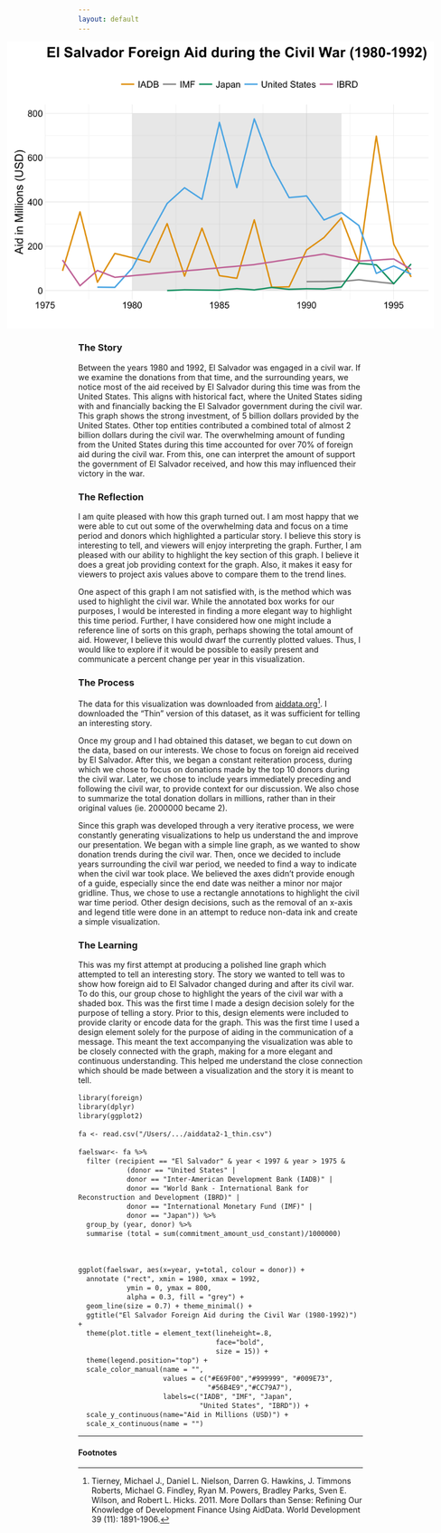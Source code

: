 ```yaml
---
layout: default
---
```


<img src="/images/FA_El_Salvador.png" alt="image" style = "max-width: 150%; margin-left: -25%" align = "center">

### The Story
Between the years 1980 and 1992, El Salvador was engaged in a civil war. If we examine the donations from that time, and the surrounding years, we notice most of the aid received by El Salvador during this time was from the United States. This aligns with historical fact, where the United States siding with and financially backing the El Salvador government during the civil war. This graph shows the strong investment, of 5 billion dollars provided by the United States. Other top entities contributed a combined total of almost 2 billion dollars during the civil war. The overwhelming amount of funding from the United States during this time accounted for over 70% of foreign aid during the civil war. From this, one can interpret the amount of support the government of El Salvador received, and how this may influenced their victory in the war. 


### The Reflection
I am quite pleased with how this graph turned out. I am most happy that we were able to cut out some of the overwhelming data and focus on a time period and donors which highlighted a particular story. I believe this story is interesting to tell, and viewers will enjoy interpreting the graph. Further, I am pleased with our ability to highlight the key section of this graph. I believe it does a great job providing context for the graph. Also, it makes it easy for viewers to project axis values above to compare them to the trend lines.

One aspect of this graph I am not satisfied with, is the method which was used to highlight the civil war. While the annotated box works for our purposes, I would be interested in finding a more elegant way to highlight this time period. Further, I have considered how one might include a reference line of sorts on this graph, perhaps showing the total amount of aid. However, I believe this would dwarf the currently plotted values. Thus, I would like to explore if it would be possible to easily present and communicate a percent change per year in this visualization. 


### The Process
The data for this visualization was downloaded from [aiddata.org](http://aiddata.org/country-level-research-datasets)[^2]. I downloaded the “Thin” version of this dataset, as it was sufficient for telling an interesting story. 

Once my group and I had obtained this dataset, we began to cut down on the data, based on our interests. We chose to focus on foreign aid received by El Salvador. After this, we began a constant reiteration process, during which we chose to focus on donations made by the top 10 donors during the civil war. Later, we chose to include years immediately preceding and following the civil war, to provide context for our discussion. We also chose to summarize the total donation dollars in millions, rather than in their original values (ie. 2000000 became 2).  

Since this graph was developed through a very iterative process, we were constantly generating visualizations to help us understand the and improve our presentation. We began with a simple line graph, as we wanted to show donation trends during the civil war. Then, once we decided to include years surrounding the civil war period, we needed to find a way to indicate when the civil war took place. We believed the axes didn’t provide enough of a guide, especially since the end date was neither a minor nor major gridline. Thus, we chose to use a rectangle annotations to highlight the civil war time period. Other design decisions, such as the removal of an x-axis and legend title were done in an attempt to reduce non-data ink and create a simple visualization. 


### The Learning
This was my first attempt at producing a polished line graph which attempted to tell an interesting story. The story we wanted to tell was to show how foreign aid to El Salvador changed during and after its civil war. To do this, our group chose to highlight the years of the civil war with a shaded box. This was the first time I made a design decision solely for the purpose of telling a story. Prior to this, design elements were included to provide clarity or encode data for the graph. This was the first time I used a design element solely for the purpose of aiding in the communication of a message. This meant the text accompanying the visualization was able to be closely connected with the graph, making for a more elegant and continuous understanding. This helped me understand the close connection which should be made between a visualization and the story it is meant to tell. 


```
library(foreign)
library(dplyr)
library(ggplot2)

fa <- read.csv("/Users/.../aiddata2-1_thin.csv")

faelswar<- fa %>%
  filter (recipient == "El Salvador" & year < 1997 & year > 1975 & 
            (donor == "United States" |
            donor == "Inter-American Development Bank (IADB)" |
            donor == "World Bank - International Bank for Reconstruction and Development (IBRD)" |
            donor == "International Monetary Fund (IMF)" | 
            donor == "Japan")) %>%
  group_by (year, donor) %>%
  summarise (total = sum(commitment_amount_usd_constant)/1000000)



ggplot(faelswar, aes(x=year, y=total, colour = donor)) + 
  annotate ("rect", xmin = 1980, xmax = 1992, 
            ymin = 0, ymax = 800, 
            alpha = 0.3, fill = "grey") +
  geom_line(size = 0.7) + theme_minimal() + 
  ggtitle("El Salvador Foreign Aid during the Civil War (1980-1992)") +
  theme(plot.title = element_text(lineheight=.8, 
                                  face="bold", 
                                  size = 15)) +
  theme(legend.position="top") +
  scale_color_manual(name = "",
                     values = c("#E69F00","#999999", "#009E73", 
                                "#56B4E9","#CC79A7"),
                     labels=c("IADB", "IMF", "Japan", 
                              "United States", "IBRD")) + 
  scale_y_continuous(name="Aid in Millions (USD)") +
  scale_x_continuous(name = "")
```

<hr>

#### Footnotes
[^1]: Anderson, J., Clubine, A., MacGowan, E., & Persofsky, B. (2016, March 8). March 07 Data Challenge. INTEG 375. 
[^2]: Tierney, Michael J., Daniel L. Nielson, Darren G. Hawkins, J. Timmons Roberts, Michael G. Findley, Ryan M. Powers, Bradley Parks, Sven E. Wilson, and Robert L. Hicks. 2011. More Dollars than Sense: Refining Our Knowledge of Development Finance Using AidData. World Development 39 (11): 1891-1906.